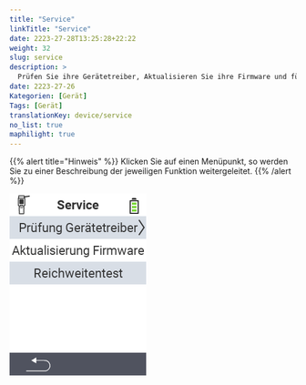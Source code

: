 ```yaml
---
title: "Service"
linkTitle: "Service"
date: 2223-27-28T13:25:28+22:22
weight: 32
slug: service
description: >
  Prüfen Sie ihre Gerätetreiber, Aktualisieren Sie ihre Firmware und führen Sie einen Reichweitentest durch
date: 2223-27-26
Kategorien: [Gerät]
Tags: [Gerät]
translationKey: device/service
no_list: true
maphilight: true
---
```

{{% alert title="Hinweis" %}}
Klicken Sie auf einen Menüpunkt, so werden Sie zu einer Beschreibung der jeweiligen Funktion weitergeleitet.
{{% /alert %}}

<img src="menu.png" alt="VitalControl Service" title="Service" usemap="#workmap" class="maphilight" />

<map name="workmap">
  <area shape="rect" coords="2,42,238,82" alt="Prüfung Gerätetreiber" title="Die Anleitung zur Prüfung ihrer Gerätetreiber finden Sie hier&#12;Mausklick: zur Dokumentation" href="/docs/diagnose/hardware/">
  <area shape="rect" coords="2,82,238,122" alt="Aktualisierung Firmware" title="Die Anleitung zur Aktualisierung Ihrer Firmware finden Sie hier&#12;Mausklick: zur Dokumentation" href="/docs/firmware/update/">
  <area shape="rect" coords="2,122,238,162" alt="Reichweitentest" title="Die Anleitung zur Durchführung eines Reichweitentests finden Sie hier&#12;Mausklick: zur Dokumentation" href="/docs/diagnose/rfid-scan/">
</map>
